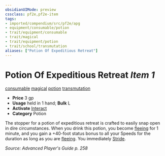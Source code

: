 ```yaml
---
obsidianUIMode: preview
cssclass: pf2e,pf2e-item
tags:
- imported/compendium/src/pf2e/apg
- equipment/consumable/potion
- trait/equipment/consumable
- trait/magical
- trait/equipment/potion
- trait/school/transmutation
aliases: ["Potion Of Expeditious Retreat"]
---
```

# Potion Of Expeditious Retreat *Item 1*  
[consumable](consumable.md)  [magical](magical.md)  [potion](potion.md)  [transmutation](transmutation.md)  

- **Price** 3 gp
- **Usage** held in 1 hand; **Bulk** L
- **Activate** [Interact](interact.md)
- **Category** Potion

The stopper for a potion of expeditious retreat is crafted to easily snap open in dire circumstances. When you drink this potion, you become [fleeing](conditions.md#Fleeing) for 1 minute, and you gain a +40-foot status bonus to all your Speeds for the duration as long as you are [fleeing](conditions.md#Fleeing). You immediately [Stride](stride.md).

*Source: Advanced Player's Guide p. 258*